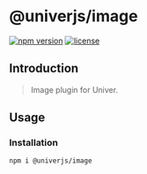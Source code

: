 # @univerjs/image

[![npm version](https://img.shields.io/npm/v/@univerjs/image)](https://npmjs.org/packages/@univerjs/image)
[![license](https://img.shields.io/npm/l/@univerjs/image)](https://img.shields.io/npm/l/@univerjs/image)

## Introduction

> Image plugin for Univer.

## Usage

### Installation

```shell
npm i @univerjs/image
```
